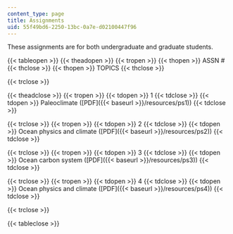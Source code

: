 ```yaml
---
content_type: page
title: Assignments
uid: 55f49bd6-2250-13bc-0a7e-d02100447f96
---
```


These assignments are for both undergraduate and graduate students.

{{< tableopen >}}
{{< theadopen >}}
{{< tropen >}}
{{< thopen >}}
ASSN #
{{< thclose >}}
{{< thopen >}}
TOPICS
{{< thclose >}}

{{< trclose >}}

{{< theadclose >}}
{{< tropen >}}
{{< tdopen >}}
1
{{< tdclose >}}
{{< tdopen >}}
Paleoclimate ([PDF]({{< baseurl >}}/resources/ps1))
{{< tdclose >}}

{{< trclose >}}
{{< tropen >}}
{{< tdopen >}}
2
{{< tdclose >}}
{{< tdopen >}}
Ocean physics and climate ([PDF]({{< baseurl >}}/resources/ps2))
{{< tdclose >}}

{{< trclose >}}
{{< tropen >}}
{{< tdopen >}}
3
{{< tdclose >}}
{{< tdopen >}}
Ocean carbon system ([PDF]({{< baseurl >}}/resources/ps3))
{{< tdclose >}}

{{< trclose >}}
{{< tropen >}}
{{< tdopen >}}
4
{{< tdclose >}}
{{< tdopen >}}
Ocean physics and climate ([PDF]({{< baseurl >}}/resources/ps4))
{{< tdclose >}}

{{< trclose >}}

{{< tableclose >}}
